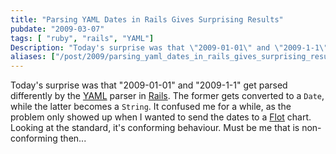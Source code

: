 ```yaml
---
title: "Parsing YAML Dates in Rails Gives Surprising Results"
pubdate: "2009-03-07"
tags: [ "ruby", "rails", "YAML"]
Description: "Today's surprise was that \"2009-01-01\" and \"2009-1-1\" get parsed differently by the YAML parser in Rails.  The former gets converted to a Date>, while the latter becomes a String.  It confused me for a while, as the problem only showed up when I wanted to send the dates to a Flot chart.  Looking at the standard, it's conforming behaviour.   Must be me that is non-conforming then..."
aliases: ["/post/2009/parsing_yaml_dates_in_rails_gives_surprising_results.xhtml"]
---
```

<p>Today's surprise was that "2009-01-01" and "2009-1-1" get parsed differently by the <a href="http://www.yaml.org/">YAML</a> parser in <a href="http://rubyonrails.org/">Rails</a>.  The former gets converted to a <code>Date</code>, while the latter becomes a <code>String</code>.  It confused me for a while, as the problem only showed up when I wanted to send the dates to a <a href="http://code.google.com/p/flot/">Flot</a> chart.  Looking at the standard, it's conforming behaviour.   Must be me that is non-conforming then...</p>
